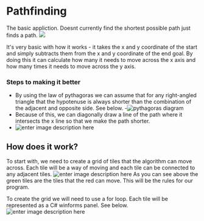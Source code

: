 

# Pathfinding
 The basic appliction. Doesnt currently find the shortest possible path just finds a path. 
 ![](https://i.ibb.co/wYtXchx/Untitled.png)
 
 It's very basic with how it works - it takes the x and y coordinate of the start and simply subtracts them from the x and y coordinate of the end goal. By doing this it can calculate how many it needs to move across the x axis and how many times it needs to move across the y axis.
 
### Steps to making it better

 - By using the law of pythagoras we can assume that for any right-angled triangle that the hypotenuse is always shorter than the combination of the adjacent and opposite side. See below.
 -![pythagoras diagram](https://i.ibb.co/fS4PxgF/pythagoras.png)
- Because of this, we can diagonally draw a line of the path where it intersects the x line so that we make the path shorter.
- ![enter image description here](https://i.ibb.co/c67t9jj/pythagoras.png)
## How does it work?
To start with, we need to create a grid of tiles that the algorithm can move across. Each tile will be a way of moving and each tile can be connected to any adjacent tiles.
![enter image description here](https://i.ibb.co/rFYDN12/355-3553451-grid-clipart-empty-100-square-transparent-1-inch-grid.jpg)
As you can see above the green tiles are the tiles that the red can move. This will be the rules for our program.

To create the grid we will need to use a for loop. Each tile will be represented as a C# winforms panel. See below.![enter image description here](https://i.ibb.co/4T9P4NG/code-snippet.png)
